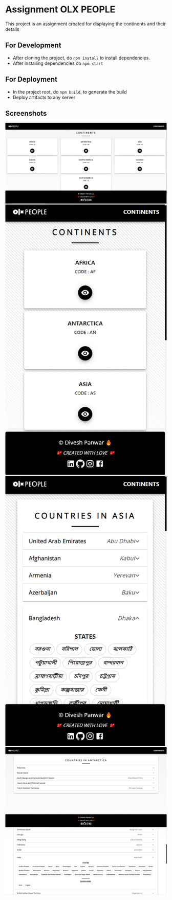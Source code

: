 # Assignment OLX PEOPLE

This project is an assignment created for displaying the continents and their details

## For Development

- After cloning the project, do `npm install` to install dependencies.
- After installing dependencies do `npm start`

## For Deployment

- In the project root, do `npm build`, to generate the build
- Deploy artifacts to any server

## Screenshots

![Home Screen Destop](https://raw.githubusercontent.com/diveshpanwar/d3-graph-data/master/home_screen_desktop.png)<br/>
![Home Screen Mobile](https://raw.githubusercontent.com/diveshpanwar/d3-graph-data/master/home_screen_mobile.png)<br/>
![Details Expanded Mobile](https://raw.githubusercontent.com/diveshpanwar/d3-graph-data/master/details_screen_expanded_mobile.png)<br/>
![Details Collapsed Destop](https://raw.githubusercontent.com/diveshpanwar/d3-graph-data/master/details_screen_collapsed_desktop.png)<br/>
![Details Expanded Destop](https://raw.githubusercontent.com/diveshpanwar/d3-graph-data/master/details_screen_expanded_desktop.png)<br/>

